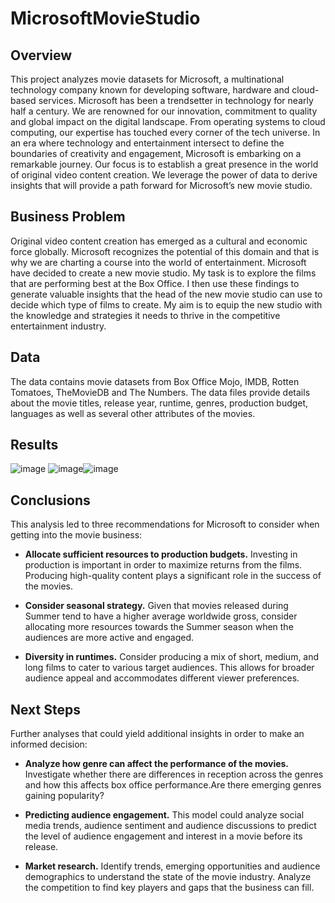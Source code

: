 # MicrosoftMovieStudio
## Overview
This project analyzes movie datasets for Microsoft, a multinational technology company known for developing software, hardware and cloud-based services. Microsoft has been a trendsetter in technology for nearly half a century. We are renowned for our innovation, commitment to quality and global impact on the digital landscape. From operating systems to cloud computing, our expertise has touched every corner of the tech universe. In an era where technology and entertainment intersect to define the boundaries of creativity and engagement, Microsoft is embarking on a remarkable journey. Our focus is to establish a great presence in the world of original video content creation. We leverage the power of data to derive insights that will provide a path forward for Microsoft’s new movie studio.
## Business Problem
Original video content creation has emerged as a cultural and economic force globally. Microsoft recognizes the potential of this domain and that is why we are charting a course into the world of entertainment. Microsoft have decided to create a new movie studio. My task is to explore the films that are performing best at the Box Office. I then use these findings to generate valuable insights that the head of the new movie studio can use to decide which type of films to create. My aim is to equip the new studio with the knowledge and strategies it needs to thrive in the competitive entertainment industry.
## Data
The data contains movie datasets from Box Office Mojo, IMDB, Rotten Tomatoes, TheMovieDB and The Numbers. The data files provide details about the movie titles, release year, runtime, genres, production budget, languages as well as several other attributes of the movies.
## Results
![image](https://github.com/Torine6/MicrosoftMovieStudio/assets/87073802/970c3335-e7f7-444e-b8a1-06c546870578)
![image](https://github.com/Torine6/MicrosoftMovieStudio/assets/87073802/e160837f-0d4a-4197-ae0a-1d0aed69dad1)![image](https://github.com/Torine6/MicrosoftMovieStudio/assets/87073802/b412c6c6-37b8-4ed7-aa3d-538e0f505721)
## Conclusions
This analysis led to three recommendations for Microsoft to consider when getting into the movie business:

- **Allocate sufficient resources to production budgets.** Investing in production is important in order to maximize returns from the films. Producing high-quality content plays a significant role in the success of the movies.
  
- **Consider seasonal strategy.** Given that movies released during Summer tend to have a higher average worldwide gross, consider allocating more resources towards the Summer season when the audiences are more active and engaged.

- **Diversity in runtimes.** Consider producing a mix of short, medium, and long films to cater to various target audiences. This allows for broader audience appeal and accommodates different viewer preferences.
  
## Next Steps

Further analyses that could yield additional insights in order to make an informed decision:

- **Analyze how genre can affect the performance of the movies.** Investigate whether there are differences in reception across the genres and how this affects box office performance.Are there emerging genres gaining popularity?

- **Predicting audience engagement.** This model could analyze social media trends, audience sentiment and audience discussions to predict the level of audience engagement and interest in a movie before its release.
  
- **Market research.** Identify trends, emerging opportunities and audience demographics to understand the state of the movie industry. Analyze the competition to find key players and gaps that the business can fill.
